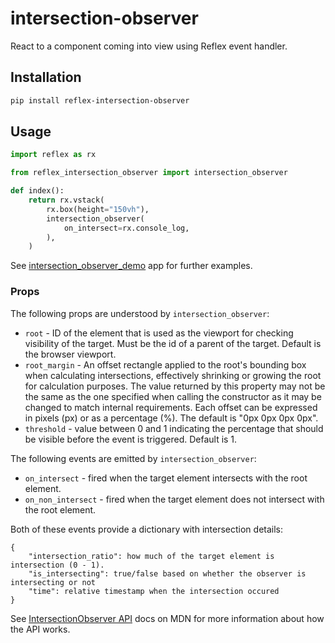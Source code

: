 # intersection-observer

React to a component coming into view using Reflex event handler.

## Installation

```bash
pip install reflex-intersection-observer
```

## Usage

```python
import reflex as rx

from reflex_intersection_observer import intersection_observer

def index():
    return rx.vstack(
        rx.box(height="150vh"), 
        intersection_observer(
            on_intersect=rx.console_log,
        ),
    )
```

See [intersection_observer_demo](./intersection_observer_demo/) app for further examples.

### Props

The following props are understood by `intersection_observer`:

* `root` - ID of the element that is used as the viewport for checking
  visibility of the target. Must be the id of a parent of the target. Default is
  the browser viewport.
* `root_margin` - An offset rectangle applied to the root's bounding box when
  calculating intersections, effectively shrinking or growing the root for
  calculation purposes. The value returned by this property may not be the same
  as the one specified when calling the constructor as it may be changed to
  match internal requirements. Each offset can be expressed in pixels (px) or as
  a percentage (%). The default is "0px 0px 0px 0px".
* `threshold` - value between 0 and 1 indicating the percentage that should be
  visible before the event is triggered. Default is 1.

The following events are emitted by `intersection_observer`:

* `on_intersect` - fired when the target element intersects with the root element.
* `on_non_intersect` - fired when the target element does not intersect with the root element.

Both of these events provide a dictionary with intersection details:

```
{
    "intersection_ratio": how much of the target element is intersection (0 - 1).
    "is_intersecting": true/false based on whether the observer is intersecting or not
    "time": relative timestamp when the intersection occured
}
```

See [IntersectionObserver API](https://developer.mozilla.org/en-US/docs/Web/API/IntersectionObserver)
docs on MDN for more information about how the API works.